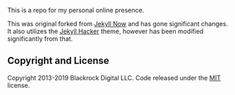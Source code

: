 This is a repo for my personal online presence.

This was original forked from [Jekyll Now](https://www.jekyllnow.com/) and has gone significant changes. It also utilizes the [Jekyll Hacker](https://github.com/pages-themes/hacker) theme, however has been modified significantly from that.

## Copyright and License

Copyright 2013-2019 Blackrock Digital LLC. Code released under the [MIT](https://github.com/BlackrockDigital/startbootstrap-resume/blob/gh-pages/LICENSE) license.
